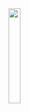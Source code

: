 <img src="https://github.com/Sahilk0809/anatomy_of_flutter/assets/149374235/15b4ac9a-fd68-49f4-b9e4-279327104c62" heigth=65% width=22%>
